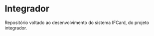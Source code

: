 Integrador
==========

Repositório voltado ao desenvolvimento do sistema IFCard, do projeto integrador.
